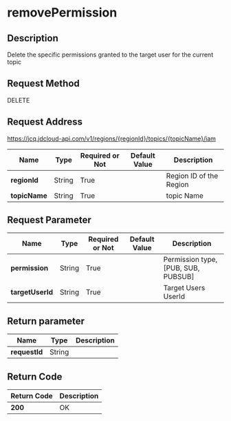 # removePermission


## Description
Delete the specific permissions granted to the target user for the current topic

## Request Method
DELETE

## Request Address
https://jcq.jdcloud-api.com/v1/regions/{regionId}/topics/{topicName}/iam

|Name|Type|Required or Not|Default Value|Description|
|---|---|---|---|---|
|**regionId**|String|True| |Region ID of the Region|
|**topicName**|String|True| |topic Name|

## Request Parameter
|Name|Type|Required or Not|Default Value|Description|
|---|---|---|---|---|
|**permission**|String|True| |Permission type, [PUB, SUB, PUBSUB]|
|**targetUserId**|String|True| |Target Users UserId|


## Return parameter
|Name|Type|Description|
|---|---|---|
|**requestId**|String| |


## Return Code
|Return Code|Description|
|---|---|
|**200**|OK|

